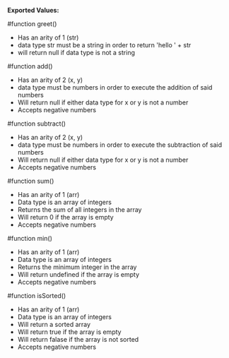 **Exported Values:**

#function greet()
+ Has an arity of 1 (str)
+ data type str must be a string in order to return 'hello ' + str
+ will return null if data type is not a string

#function add()
+ Has an arity of 2 (x, y)
+ data type must be numbers in order to execute the addition of said numbers
+ Will return null if either data type for x or y is not a number
+ Accepts negative numbers

#function subtract()
+ Has an arity of 2 (x, y)
+ data type must be numbers in order to execute the subtraction of said numbers
+ Will return null if either data type for x or y is not a number
+ Accepts negative numbers

#function sum()
+ Has an arity of 1 (arr)
+ Data type is an array of integers
+ Returns the sum of all integers in the array
+ Will return 0 if the array is empty
+ Accepts negative numbers 


#function min()
+ Has an arity of 1 (arr)
+ Data type is an array of integers
+ Returns the minimum integer in the array
+ Will return undefined if the array is empty
+ Accepts negative numbers

#function isSorted()
+ Has an arity of 1 (arr)
+ Data type is an array of integers
+ Will return a sorted array
+ Will return true if the array is empty
+ Will return falase if the array is not sorted
+ Accepts negative numbers